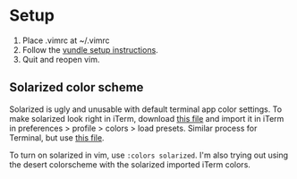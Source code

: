 # Setup

1. Place .vimrc at ~/.vimrc
2. Follow the [vundle setup instructions](https://github.com/VundleVim/Vundle.vim#quick-start).
3. Quit and reopen vim.

## Solarized color scheme

Solarized is ugly and unusable with default terminal app color settings. To make solarized look right in iTerm, download [this file](https://raw.githubusercontent.com/altercation/solarized/master/iterm2-colors-solarized/Solarized%20Dark.itermcolors) and import it in iTerm in preferences > profile > colors > load presets. Similar process for Terminal, but use [this file](https://raw.githubusercontent.com/tomislav/osx-terminal.app-colors-solarized/master/Solarized%20Dark.terminal).

To turn on solarized in vim, use `:colors solarized`. I'm also trying out using the desert colorscheme with the solarized imported iTerm colors.